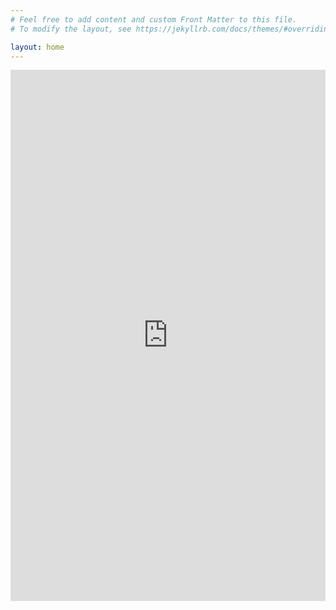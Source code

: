```yaml
---
# Feel free to add content and custom Front Matter to this file.
# To modify the layout, see https://jekyllrb.com/docs/themes/#overriding-theme-defaults

layout: home
---
```

<embed src="https://wangqiuoe.github.io/recent_development.pdf" width="100%" height="850px"/>
